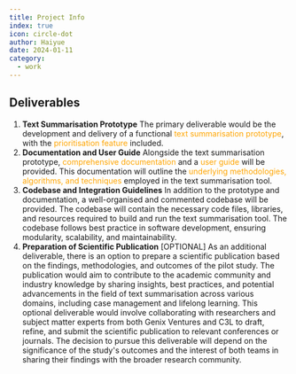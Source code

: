 ```yaml
---
title: Project Info
index: true
icon: circle-dot
author: Haiyue
date: 2024-01-11
category:
  - work
---
```



## Deliverables
1. **Text Summarisation Prototype**
    The primary deliverable would be the development and delivery of a functional <span style="color:orange">text summarisation prototype</span>, with the <span style="color:orange">prioritisation feature</span> included.
2. **Documentation and User Guide**
    Alongside the text summarisation prototype, <span style="color:orange">comprehensive documentation</span> and a <span style="color:orange">user guide</span> will be provided. This documentation will outline the <span style="color:orange">underlying methodologies, algorithms, and techniques</span> employed in the text summarisation tool.
3. **Codebase and Integration Guidelines**
    In addition to the prototype and documentation, a well-organised and commented codebase will be provided. The codebase will contain the necessary code files, libraries, and resources required to build and run the text summarisation tool. The codebase follows best practice in software development, ensuring modularity, scalability, and maintainability.
4. **Preparation of Scientific Publication** [OPTIONAL]
    As an additional deliverable, there is an option to prepare a scientific publication based on the findings, methodologies, and outcomes of the pilot study. The publication would aim to contribute to the academic community and industry knowledge by sharing insights, best practices, and potential advancements in the field of text summarisation across various domains, including case management and lifelong learning. This optional deliverable would involve collaborating with researchers and subject matter experts from both Genix Ventures and C3L to draft, refine, and submit the scientific publication to relevant conferences or journals. The decision to pursue this deliverable will depend on the significance of the study's outcomes and the interest of both teams in sharing their findings with the broader research community.